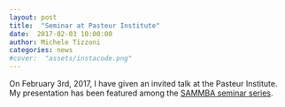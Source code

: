 ```yaml
---
layout: post
title:  "Seminar at Pasteur Institute"
date:  2017-02-03 10:00:00
author: Michele Tizzoni
categories: news
#cover:  "assets/instacode.png"
---
```

On February 3rd, 2017, I have given an invited talk at the Pasteur Institute. My presentation has been featured among the [SAMMBA seminar series](  
https://research.pasteur.fr/en/event/sammba-seminar-michele-tizzoni-fast-and-accurate-dynamic-estimation-of-field-effectiveness-of-meningococcal-vaccines/).
